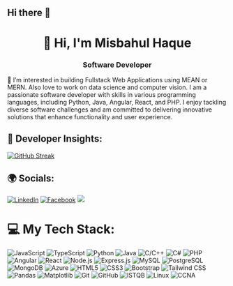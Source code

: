 ## Hi there 👋

<!--
**Haque-Misbahul/Haque-Misbahul** is a ✨ _special_ ✨ repository because its `README.md` (this file) appears on your GitHub profile.

Here are some ideas to get you started:

- 🔭 I’m currently working on ...
- 🌱 I’m currently learning ...
- 👯 I’m looking to collaborate on ...
- 🤔 I’m looking for help with ...
- 💬 Ask me about ...
- 📫 How to reach me: ...
- 😄 Pronouns: ...
- ⚡ Fun fact: ...
-->

<h1 align="center">👋 Hi, I'm Misbahul Haque</h1>
<h3 align="center">Software Developer</h3>



👀 I’m interested in building  Fullstack Web Applications using MEAN or MERN. Also love to work on data science and computer vision.
I am a passionate software developer with skills in various programming languages, including Python, Java, Angular, React, and PHP. I enjoy tackling diverse software challenges and am committed to delivering innovative solutions that enhance functionality and user experience.


## 🚀 Developer Insights:
[![GitHub Streak](https://streak-stats.demolab.com?user=Haque-Misbahul&theme=android-dark)](https://git.io/streak-stats)

## 🌍 Socials:
[![LinkedIn](https://img.shields.io/badge/LinkedIn-%230077B5.svg?logo=linkedin&logoColor=white)](https://www.linkedin.com/in/mhaque-tuc/) 
[![Facebook](https://img.shields.io/badge/Facebook-%231877F2.svg?logo=facebook&logoColor=white)](https://m.facebook.com/misbahulhaque.sayem.1/?locale=ms_MY) 
[![](https://visitcount.itsvg.in/api?id=Haque-Misbahul&icon=0&color=0)](https://visitcount.itsvg.in)

# 💻 My Tech Stack:

![JavaScript](https://img.shields.io/badge/javascript-%23F7DF1E.svg?style=for-the-badge&logo=javascript&logoColor=black)
![TypeScript](https://img.shields.io/badge/TypeScript-%23007ACC.svg?style=for-the-badge&logo=typescript&logoColor=white)
![Python](https://img.shields.io/badge/python-%233776AB.svg?style=for-the-badge&logo=python&logoColor=white)
![Java](https://img.shields.io/badge/java-%23ED8B00.svg?style=for-the-badge&logo=java&logoColor=white)
![C/C++](https://img.shields.io/badge/C%2FC%2B%2B-%2300599C.svg?style=for-the-badge&logo=c&logoColor=white)
![C#](https://img.shields.io/badge/C%23-%23239120.svg?style=for-the-badge&logo=csharp&logoColor=white)
![PHP](https://img.shields.io/badge/PHP-%23777BB4.svg?style=for-the-badge&logo=php&logoColor=white)
![Angular](https://img.shields.io/badge/Angular-%DD0031.svg?style=for-the-badge&logo=angular&logoColor=white)
![React](https://img.shields.io/badge/react-%2320232A.svg?style=for-the-badge&logo=react&logoColor=%2361DAFB)
![Node.js](https://img.shields.io/badge/Node.js-43853D.svg?style=for-the-badge&logo=node.js&logoColor=white)
![Express.js](https://img.shields.io/badge/Express.js-404D59.svg?style=for-the-badge)
![MySQL](https://img.shields.io/badge/mysql-%2300f.svg?style=for-the-badge&logo=mysql&logoColor=white)
![PostgreSQL](https://img.shields.io/badge/PostgreSQL-%336791.svg?style=for-the-badge&logo=postgresql&logoColor=white)
![MongoDB](https://img.shields.io/badge/MongoDB-%234ea94b.svg?style=for-the-badge&logo=mongodb&logoColor=white)
![Azure](https://img.shields.io/badge/Azure-%230072C6.svg?style=for-the-badge&logo=azure&logoColor=white)
![HTML5](https://img.shields.io/badge/HTML5-%E34F26.svg?style=for-the-badge&logo=html5&logoColor=white)
![CSS3](https://img.shields.io/badge/CSS3-1572B6.svg?style=for-the-badge&logo=css3&logoColor=white)
![Bootstrap](https://img.shields.io/badge/Bootstrap-%23563D7C.svg?style=for-the-badge&logo=bootstrap&logoColor=white)
![Tailwind CSS](https://img.shields.io/badge/Tailwind%20CSS-06B6D4.svg?style=for-the-badge&logo=tailwind-css&logoColor=white)
![Pandas](https://img.shields.io/badge/Pandas-150458.svg?style=for-the-badge&logo=pandas&logoColor=white)
![Matplotlib](https://img.shields.io/badge/Matplotlib-ffffff.svg?style=for-the-badge&logo=matplotlib&logoColor=black)
![Git](https://img.shields.io/badge/Git-F05032.svg?style=for-the-badge&logo=git&logoColor=white)
![GitHub](https://img.shields.io/badge/GitHub-100000.svg?style=for-the-badge&logo=github&logoColor=white)
![ISTQB](https://img.shields.io/badge/ISTQB-1D6F42.svg?style=for-the-badge&logo=testing&logoColor=white)
![Linux](https://img.shields.io/badge/Linux-FCC624.svg?style=for-the-badge&logo=linux&logoColor=black)
![CCNA](https://img.shields.io/badge/CCNA-006EB8.svg?style=for-the-badge&logo=cisco&logoColor=white)





<!---



## 🏆 GitHub Trophies
![](https://github-profile-trophy.vercel.app/?username=imamulahsan&theme=radical&no-frame=false&no-bg=true&margin-w=4)


////////////////////////////////////



imamulahsan/imamulahsan is a ✨ special ✨ repository because its `README.md` (this file) appears on your GitHub profile.
You can click the Preview link to take a look at your changes.
--->
